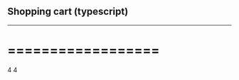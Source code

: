 ## Shopping cart (typescript)
---------------------------
==================
=================

4
4
